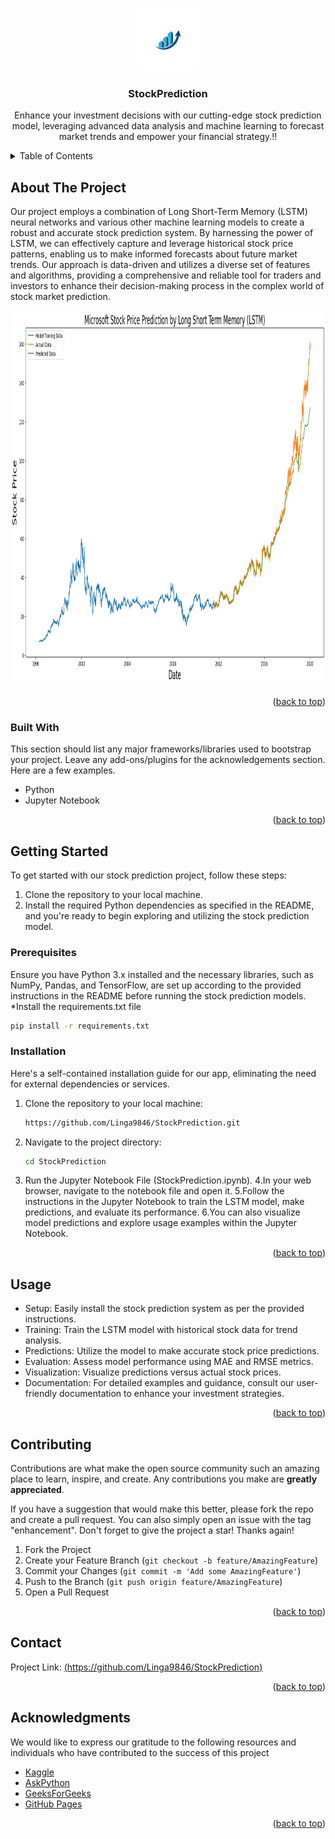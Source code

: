 <a name="readme-top"></a>

<!-- PROJECT LOGO -->
<br />
<div align="center">
  <a href="https://github.com/Linga9846/StockPrediction">
    <img src="images/logo.jpg" alt="Logo" width="100" height="100">
  </a>

  <h3 align="center">StockPrediction</h3>

  <p align="center">
Enhance your investment decisions with our cutting-edge stock prediction model, leveraging advanced data analysis and machine learning to forecast market trends and empower your financial strategy.!!
  </p>
</div>


<!-- TABLE OF CONTENTS -->
<details>
  <summary>Table of Contents</summary>
  <ol>
    <li>
      <a href="#about-the-project">About The Project</a>
      <ul>
        <li><a href="#built-with">Built With</a></li>
      </ul>
    </li>
    <li>
      <a href="#getting-started">Getting Started</a>
      <ul>
        <li><a href="#prerequisites">Prerequisites</a></li>
        <li><a href="#installation">Installation</a></li>
      </ul>
    </li>
    <li><a href="#usage">Usage</a></li>
    <li><a href="#roadmap">Roadmap</a></li>
    <li><a href="#contributing">Contributing</a></li>
    <li><a href="#license">License</a></li>
    <li><a href="#contact">Contact</a></li>
    <li><a href="#acknowledgments">Acknowledgments</a></li>
  </ol>
</details>



<!-- ABOUT THE PROJECT -->
## About The Project
Our project employs a combination of Long Short-Term Memory (LSTM) neural networks and various other machine learning models to create a robust and accurate stock prediction system. By harnessing the power of LSTM, we can effectively capture and leverage historical stock price patterns, enabling us to make informed forecasts about future market trends. Our approach is data-driven and utilizes a diverse set of features and algorithms, providing a comprehensive and reliable tool for traders and investors to enhance their decision-making process in the complex world of stock market prediction.
<div align="center">
<img src="images/screenshot.png" alt="screenshot" width="800" height="600">
</div>

<p align="right">(<a href="#readme-top">back to top</a>)</p>


### Built With

This section should list any major frameworks/libraries used to bootstrap your project. Leave any add-ons/plugins for the acknowledgements section. Here are a few examples.

* Python
* Jupyter Notebook

<p align="right">(<a href="#readme-top">back to top</a>)</p>



<!-- GETTING STARTED -->
## Getting Started
To get started with our stock prediction project, follow these steps:

1. Clone the repository to your local machine.
2. Install the required Python dependencies as specified in the README, and you're ready to begin exploring and utilizing the stock prediction model.
### Prerequisites
 Ensure you have Python 3.x installed and the necessary libraries, such as NumPy, Pandas, and TensorFlow, are set up according to the provided instructions in the README before running the stock prediction models.
*Install the requirements.txt file
   ```sh
   pip install -r requirements.txt
   ```

### Installation

 Here's a self-contained installation guide for our app, eliminating the need for external dependencies or services.

1. Clone the repository to your local machine:
   ```sh
   https://github.com/Linga9846/StockPrediction.git
   ```
2. Navigate to the project directory:
   ```sh
   cd StockPrediction
   ```
3. Run the Jupyter Notebook File (StockPrediction.ipynb).
4.In your web browser, navigate to the notebook file and open it.
5.Follow the instructions in the Jupyter Notebook to train the LSTM model, make predictions, and evaluate its performance.
6.You can also visualize model predictions and explore usage examples within the Jupyter Notebook.

<p align="right">(<a href="#readme-top">back to top</a>)</p>



<!-- USAGE EXAMPLES -->
## Usage
* Setup: Easily install the stock prediction system as per the provided instructions.
* Training: Train the LSTM model with historical stock data for trend analysis.
* Predictions: Utilize the model to make accurate stock price predictions.
* Evaluation: Assess model performance using MAE and RMSE metrics.
* Visualization: Visualize predictions versus actual stock prices.
* Documentation: For detailed examples and guidance, consult our user-friendly documentation to enhance your investment strategies.

<p align="right">(<a href="#readme-top">back to top</a>)</p>


<!-- CONTRIBUTING -->
## Contributing

Contributions are what make the open source community such an amazing place to learn, inspire, and create. Any contributions you make are **greatly appreciated**.

If you have a suggestion that would make this better, please fork the repo and create a pull request. You can also simply open an issue with the tag "enhancement".
Don't forget to give the project a star! Thanks again!

1. Fork the Project
2. Create your Feature Branch (`git checkout -b feature/AmazingFeature`)
3. Commit your Changes (`git commit -m 'Add some AmazingFeature'`)
4. Push to the Branch (`git push origin feature/AmazingFeature`)
5. Open a Pull Request

<p align="right">(<a href="#readme-top">back to top</a>)</p>

<!-- CONTACT -->
## Contact

Project Link: [(https://github.com/Linga9846/StockPrediction)](https://github.com/Linga9846/StockPrediction)

<p align="right">(<a href="#readme-top">back to top</a>)</p>


<!-- ACKNOWLEDGMENTS -->
## Acknowledgments

We would like to express our gratitude to the following resources and individuals who have contributed to the success of this project
* [Kaggle](https://www.kaggle.com/)
* [AskPython](https://www.askpython.com/)
* [GeeksForGeeks](https://www.geeksforgeeks.org/)
* [GitHub Pages](https://pages.github.com)

<p align="right">(<a href="#readme-top">back to top</a>)</p>


[Python-url]: https://www.python.org/
